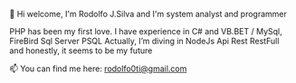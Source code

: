 👋 Hi welcome, I'm Rodolfo J.Silva and I'm system analyst and programmer
 
PHP has been my first love. 
I have experience in C# and VB.BET / MySql, FireBird Sql Server PSQL
Actually, I’m diving in NodeJs Api Rest RestFull and honestly, it seems to be my future

📫 You can find me here: rodolfo0ti@gmail.com

<!---
lrodolfol/lrodolfol is a ✨ special ✨ repository because its `README.md` (this file) appears on your GitHub profile.
You can click the Preview link to take a look at your changes.
--->
